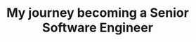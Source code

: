 ---
title: My journey becoming a Senior Software Engineer
redirect_to: 'https://carlastabile.medium.com/my-journey-becoming-a-senior-software-engineer-4ce8f53540bb'
platform: medium
medium_excerpt: I’ve been working as a Software Engineer for a little over 6 years already and I have come along away to actually consider myself a “senior” software engineer (I still don’t, to be honest. 
---